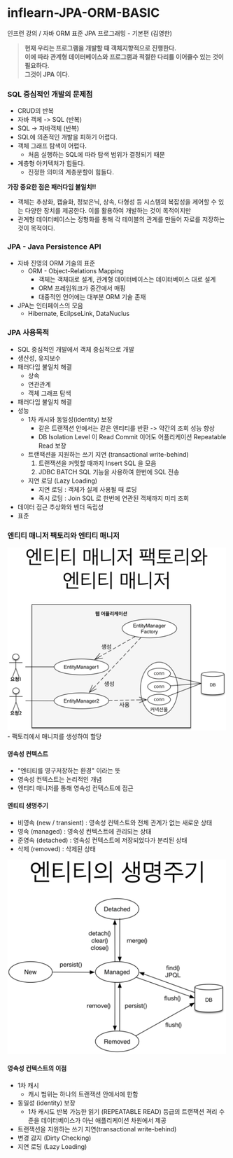 # inflearn-JPA-ORM-BASIC
인프런 강의 / 자바 ORM 표준 JPA 프로그래밍 - 기본편 (김영한)

> **현재 우리는 프로그램을 개발할 때 객체지향적으로 진행한다.**<br>
> **이에 따라 관계형 데이터베이스와 프로그램과 적절한 다리를 이어줄수 있는 것이 필요하다.**<br>
> **그것이 JPA 이다.**

### SQL 중심적인 개발의 문제점
- CRUD의 반복
- 자바 객체 -> SQL (반복)
- SQL -> 자바객체 (반복)
- SQL에 의존적인 개발을 피하기 어렵다.
- 객체 그래프 탐색이 어렵다.
  - 처음 실행하는 SQL에 따라 탐색 범위가 결정되기 때문
- 계층형 아키텍처가 힘들다.
  - 진정한 의미의 계층분할이 힘들다.

**가장 중요한 점은 패러다임 불일치!!**
- 객체는 추상화, 캡슐화, 정보은닉, 상속, 다형성 등 시스템의 복잡성을 제어할 수 있는 다양한 장치를 제공한다. 이를 활용하여 개발하는 것이 목적이지만
- 관계형 데이터베이스는 정형화를 통해 각 테이블의 관계를 만들어 자료를 저장하는 것이 목적이다.

### JPA - Java Persistence API
- 자바 진영의 ORM 기술의 표준
  - ORM - Object-Relations Mapping
    - 객체는 객체대로 설계, 관계형 데이터베이스는 데이터베이스 대로 설계
    - ORM 프레임워크가 중간에서 매핑
    - 대중적인 언어에는 대부분 ORM 기술 존재
- JPA는 인터페이스의 모음
  - Hibernate, EcilpseLink, DataNuclus

### JPA 사용목적
- SQL 중심적인 개발에서 객체 중심적으로 개발
- 생산성, 유지보수
- 패러다임 불일치 해결
  - 상속
  - 연관관계
  - 객체 그래프 탐색
- 패러다임 불일치 해결
- 성능
  - 1차 캐시와 동일성(identity) 보장
    - 같은 트랜잭션 안에서는 같은 엔티티를 반환 -> 약간의 조회 성능 향상
    - DB Isolation Level 이 Read Commit 이어도 어플리케이션 Repeatable Read 보장
  - 트랜잭션을 지원하는 쓰기 지연 (transactional write-behind)
    1. 트랜잭션을 커밋할 때까지 Insert SQL 을 모음
    2. JDBC BATCH SQL 기능을 사용하여 한번에 SQL 전송
  - 지연 로딩 (Lazy Loading)
    - 지연 로딩 : 객체가 실제 사용될 때 로딩
    - 즉시 로딩 : Join SQL 로 한번에 연관된 객체까지 미리 조회
- 데이터 접근 추상화와 벤더 독립성
- 표준

### 엔티티 매니저 팩토리와 엔티티 매니저
<img src="https://github.com/JungwooSim/inflearn-JPA-ORM-BASIC/blob/master/img/img-1.png" width="500px;">
- 팩토리에서 매니저를 생성하여 할당

#### 영속성 컨텍스트
- "엔티티를 영구저장하는 환경" 이라는 뜻
- 영속성 컨텍스트는 논리적인 개념
- 엔티티 매니저를 통해 영속성 컨텍스트에 접근

#### 엔티티 생명주기
- 비영속 (new / transient) : 영속성 컨텍스트와 전체 관계가 없는 새로운 상태
- 영속 (managed) : 영속성 컨텍스트에 관리되는 상태
- 준영속 (detached) : 영속성 컨텍스트에 저장되었다가 분리된 상태
- 삭제 (removed) : 삭제된 상태
<img src="https://github.com/JungwooSim/inflearn-JPA-ORM-BASIC/blob/master/img/img-2.png" width="500px;">

#### 영속성 컨텍스트의 이점
- 1차 캐시
  - 캐시 범위는 하나의 트랜잭션 안에서에 한함
- 동일성 (identity) 보장
  - 1차 캐시도 반복 가능한 읽기 (REPEATABLE READ) 등급의 트랜잭션 격리 수준을 데이터베이스가 아닌 애플리케이션 차원에서 제공
- 트랜잭션을 지원하는 쓰기 지연(transactional write-behind)
- 변경 감지 (Dirty Checking)
- 지연 로딩 (Lazy Loading)
